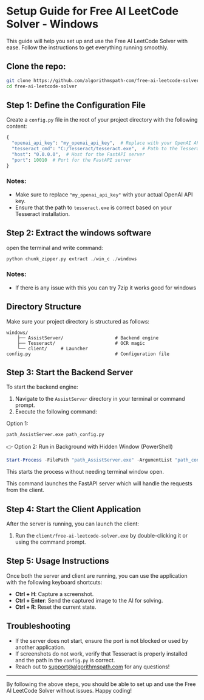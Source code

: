 # Setup Guide for Free AI LeetCode Solver - Windows

This guide will help you set up and use the Free AI LeetCode Solver with ease. Follow the instructions to get everything running smoothly.

## Clone the repo:

```bash
git clone https://github.com/algorithmspath-com/free-ai-leetcode-solver.git
cd free-ai-leetcode-solver
```

## Step 1: Define the Configuration File

Create a `config.py` file in the root of your project directory with the following content:

```python
{
  "openai_api_key": "my_openai_api_key",  # Replace with your OpenAI API key
  "tesseract_cmd": "C:/Tesseract/tesseract.exe",  # Path to the Tesseract executable
  "host": "0.0.0.0",  # Host for the FastAPI server
  "port": 10010  # Port for the FastAPI server
}
```

### Notes:

- Make sure to replace `"my_openai_api_key"` with your actual OpenAI API key.
- Ensure that the path to `tesseract.exe` is correct based on your Tesseract installation.

## Step 2: Extract the windows software

open the terminal and write command:

```python
python chunk_zipper.py extract ./win_c ./windows
```

### Notes:

* If there is any issue with this you can try 7zip it works good for windows


## Directory Structure

Make sure your project directory is structured as follows:

```
windows/
    ├── AssistServer/                   # Backend engine
    ├── Tesseract/                      # OCR magic
    └── client/     # Launcher
config.py                               # Configuration file
```

## Step 3: Start the Backend Server

To start the backend engine:

1. Navigate to the `AssistServer` directory in your terminal or command prompt.
2. Execute the following command:
   
Option 1:

```bash
path_AssistServer.exe path_config.py
```

👉 Option 2: Run in Background with Hidden Window (PowerShell)

```powershell
Start-Process -FilePath "path_AssistServer.exe" -ArgumentList "path_config.py" -WindowStyle Hidden
```

This starts the process without needing terminal window open.

This command launches the FastAPI server which will handle the requests from the client.

## Step 4: Start the Client Application

After the server is running, you can launch the client:

1. Run the `client/free-ai-leetcode-solver.exe` by double-clicking it or using the command prompt.

## Step 5: Usage Instructions

Once both the server and client are running, you can use the application with the following keyboard shortcuts:

- **Ctrl + H**: Capture a screenshot.
- **Ctrl + Enter**: Send the captured image to the AI for solving.
- **Ctrl + R**: Reset the current state.

## Troubleshooting

- If the server does not start, ensure the port is not blocked or used by another application.
- If screenshots do not work, verify that Tesseract is properly installed and the path in the `config.py` is correct.
- Reach out to support@algorithmspath.com for any questions!

---

By following the above steps, you should be able to set up and use the Free AI LeetCode Solver without issues. Happy coding!
